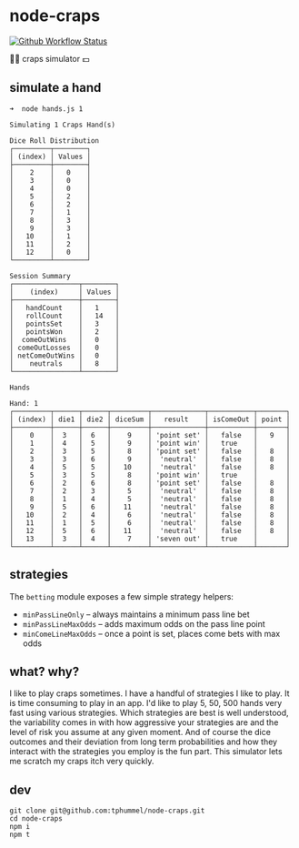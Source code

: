 # node-craps

[![Github Workflow Status](https://github.com/tphummel/node-craps/actions/workflows/ci.yaml/badge.svg)](https://github.com/tphummel/node-craps/actions/workflows/ci.yaml)

🎲🎲 craps simulator 💵

## simulate a hand

```
➜  node hands.js 1

Simulating 1 Craps Hand(s)

Dice Roll Distribution
┌─────────┬────────┐
│ (index) │ Values │
├─────────┼────────┤
│    2    │   0    │
│    3    │   0    │
│    4    │   0    │
│    5    │   2    │
│    6    │   2    │
│    7    │   1    │
│    8    │   3    │
│    9    │   3    │
│   10    │   1    │
│   11    │   2    │
│   12    │   0    │
└─────────┴────────┘

Session Summary
┌────────────────┬────────┐
│    (index)     │ Values │
├────────────────┼────────┤
│   handCount    │   1    │
│   rollCount    │   14   │
│   pointsSet    │   3    │
│   pointsWon    │   2    │
│  comeOutWins   │   0    │
│ comeOutLosses  │   0    │
│ netComeOutWins │   0    │
│    neutrals    │   8    │
└────────────────┴────────┘

Hands

Hand: 1
┌─────────┬──────┬──────┬─────────┬─────────────┬───────────┬───────┐
│ (index) │ die1 │ die2 │ diceSum │   result    │ isComeOut │ point │
├─────────┼──────┼──────┼─────────┼─────────────┼───────────┼───────┤
│    0    │  3   │  6   │    9    │ 'point set' │   false   │   9   │
│    1    │  4   │  5   │    9    │ 'point win' │   true    │       │
│    2    │  3   │  5   │    8    │ 'point set' │   false   │   8   │
│    3    │  3   │  6   │    9    │  'neutral'  │   false   │   8   │
│    4    │  5   │  5   │   10    │  'neutral'  │   false   │   8   │
│    5    │  3   │  5   │    8    │ 'point win' │   true    │       │
│    6    │  2   │  6   │    8    │ 'point set' │   false   │   8   │
│    7    │  2   │  3   │    5    │  'neutral'  │   false   │   8   │
│    8    │  1   │  4   │    5    │  'neutral'  │   false   │   8   │
│    9    │  5   │  6   │   11    │  'neutral'  │   false   │   8   │
│   10    │  2   │  4   │    6    │  'neutral'  │   false   │   8   │
│   11    │  1   │  5   │    6    │  'neutral'  │   false   │   8   │
│   12    │  5   │  6   │   11    │  'neutral'  │   false   │   8   │
│   13    │  3   │  4   │    7    │ 'seven out' │   true    │       │
└─────────┴──────┴──────┴─────────┴─────────────┴───────────┴───────┘
```

## strategies

The `betting` module exposes a few simple strategy helpers:

- `minPassLineOnly` – always maintains a minimum pass line bet
- `minPassLineMaxOdds` – adds maximum odds on the pass line point
- `minComeLineMaxOdds` – once a point is set, places come bets with max odds

## what? why?

I like to play craps sometimes. I have a handful of strategies I like to play. It is time consuming to play in an app. I'd like to play 5, 50, 500 hands very fast using various strategies. Which strategies are best is well understood, the variability comes in with how aggressive your strategies are and the level of risk you assume at any given moment. And of course the dice outcomes and their deviation from long term probabilities and how they interact with the strategies you employ is the fun part. This simulator lets me scratch my craps itch very quickly.  


## dev

```
git clone git@github.com:tphummel/node-craps.git
cd node-craps
npm i
npm t
```
